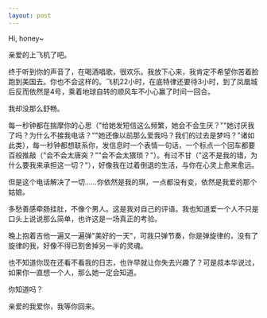 ```yaml
---
layout: post
---
```

Hi, honey~

亲爱的上飞机了吧。

终于听到你的声音了，在喝酒唱歌，很欢乐。我放下心来，我肯定不希望你苦着脸跑到美国去。你也不会这样的。飞机22小时，在底特律还要待3小时，到了凤凰城后反而依然是4号，乘着地球自转的顺风车不小心赢了时间一回合。
  
我却没那么舒畅。
  
每一秒钟都在揣摩你的心思（"给她发短信这么频繁，她会不会生厌？""她讨厌我了吗？为什么不接我电话？""她还像以前那么爱我吗？我们的过去是梦吗？"诸如此类），每一秒钟都想联系你，发信息时一个表情一句话，一个标点一个回车都要百般推敲（"会不会太唐突？""会不会太猥琐？"）。有过不甘（"这不是我的错，为什么要我来承担这一切？"），好像我在过着倒退的生活，与你在心灵上愈来愈远。
  
但是这个电话解决了一切……你依然是我的琪，一点都没有变，依然是我爱的那个姑娘。
  
多愁善感牵肠挂肚，不像个男人。这是我对自己的评语。我也知道爱一个人不只是口头上说说那么简单，也许这是一场真正的考验。
  
晚上抱着吉他一遍又一遍弹"美好的一天"，可我只弹节奏，你是弹旋律的，没有了旋律的我，好像不得已割舍掉另一半的灵魂。
  
也不知道你现在还看不看我的日志，也许早就让你失去兴趣了？可是叔本华说过，如果你一直想一个人，那么她一定会知道。
  
你知道吗？
  
亲爱的我爱你，我等你回来。